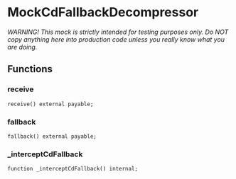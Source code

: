 # MockCdFallbackDecompressor
*WARNING! This mock is strictly intended for testing purposes only.
Do NOT copy anything here into production code unless you really know what you are doing.*


## Functions
### receive


```solidity
receive() external payable;
```

### fallback


```solidity
fallback() external payable;
```

### _interceptCdFallback


```solidity
function _interceptCdFallback() internal;
```

